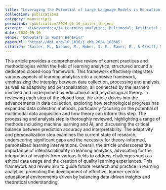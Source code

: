 ```yaml
---
title: "Leveraging the Potential of Large Language Models in Education Through Playful and Game‑Based Learning"
collection: publications
category: manuscripts
permalink: /publication/2024-05-16_sailer_the_end
excerpt: '<i>Keywords:</i> Learning analytics; Multimodal; Artificial intelligence; Education; Adaptivity; Personalization'
date: 2024-05-16
venue: 'Computers in Human Behavior'
paperurl: 'https://doi.org/10.1016/j.chb.2024.108305'
citation: 'Sailer, M., Ninaus, M., Huber, S. E., Bauer, E., & Greiff, S. (2024). The End is the Beginning is the End: The closed-loop learning analytics framework. <i>Computers in Human Behavior, 158</i>, 108305.'
---
```


This article provides a comprehensive review of current practices and methodologies within the field of learning analytics, structured around a dedicated closed-loop framework. This framework effectively integrates various aspects of learning analytics into a cohesive framework, emphasizing the interplay between data collection, processing and analysis, as well as adaptivity and personalization, all connected by the learners involved and underpinned by educational and psychological theory. In reviewing each step of the closed loop, the article delves into the advancements in data collection, exploring how technological progress has expanded data collection methods, particularly focusing on the potential of multimodal data acquisition and how theory can inform this step. The processing and analysis step is thoroughly reviewed, highlighting a range of methods including machine learning and AI, and discussing the critical balance between prediction accuracy and interpretability. The adaptivity and personalization step examines the current state of research, underscoring significant gaps and the necessity for theory-informed, personalized learning interventions. Overall, the article underscores the importance of interdisciplinarity in learning analytics, advocating for the integration of insights from various fields to address challenges such as ethical data usage and the creation of quality learning experiences. This framework and review aim to guide future research and practice in learning analytics, promoting the development of effective, learner-centric educational environments driven by balancing data-driven insights and theoretical understanding.